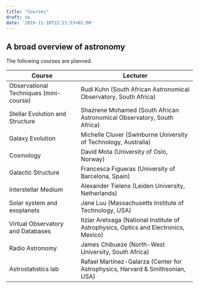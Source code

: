 ```yaml
---
title: "Courses"
draft: no
date: '2019-11-10T22:21:53+02:00'
---
```


## A broad overview of astronomy

The following courses are planned.

Course | Lecturer
--- | ---
Observational Techniques (mini-course) | Rudi  Kuhn  (South African Astronomical Observatory, South Africa)
Stellar Evolution and Structure | Shazrene  Mohamed (South African Astronomical Observatory, South Africa)
Galaxy Evolution | Michelle Cluver (Swinburne University of Technology, Australia)
Cosmology | David Mota (University of Oslo, Norway)
Galactic Structure | Francesca Figueras (University of Barcelona, Spain)
Interstellar Medium | Alexander Tielens  (Leiden University, Netherlands)
Solar system and exoplanets | Jane Luu (Massachusetts Institute of Technology, USA)
Virtual Observatory and Databases | Itziar Aretxaga (National Institute of Astrophysics, Optics and Electronics, Mexico)
Radio Astronomy | James Chibueze (North-West University, South Africa)
Astrostatistics lab | Rafael Martínez-Galarza (Center for Astrophysics, Harvard & Smithsonian, USA)